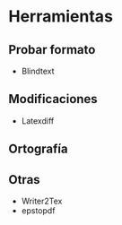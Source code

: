 # Herramientas

## Probar formato

* Blindtext

## Modificaciones

* Latexdiff

## Ortografía

## Otras

* Writer2Tex
* epstopdf
